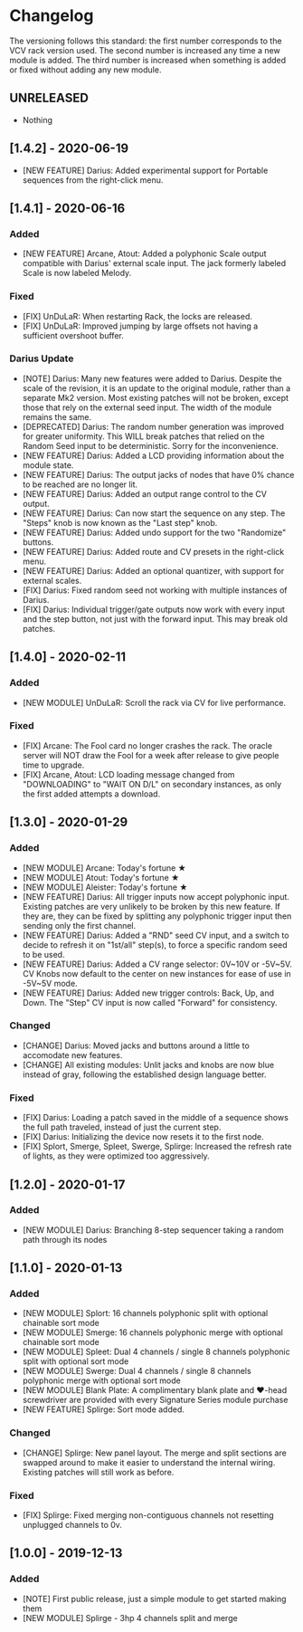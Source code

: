 Changelog
=========

The versioning follows this standard: the first number corresponds to the VCV rack version used. The second number is increased any time a new module is added. The third number is increased when something is added or fixed without adding any new module.

## UNRELEASED

- Nothing




## [1.4.2] - 2020-06-19

- [NEW FEATURE] Darius: Added experimental support for Portable sequences from the right-click menu.




## [1.4.1] - 2020-06-16

### Added

- [NEW FEATURE] Arcane, Atout: Added a polyphonic Scale output compatible with Darius' external scale input. The jack formerly labeled Scale is now labeled Melody. 

### Fixed

- [FIX] UnDuLaR: When restarting Rack, the locks are released.
- [FIX] UnDuLaR: Improved jumping by large offsets not having a sufficient overshoot buffer.

### Darius Update

- [NOTE] Darius: Many new features were added to Darius. Despite the scale of the revision, it is an update to the original module, rather than a separate Mk2 version. Most existing patches will not be broken, except those that rely on the external seed input. The width of the module remains the same.
- [DEPRECATED] Darius: The random number generation was improved for greater uniformity. This WILL break patches that relied on the Random Seed input to be deterministic. Sorry for the inconvenience.
- [NEW FEATURE] Darius: Added a LCD providing information about the module state.
- [NEW FEATURE] Darius: The output jacks of nodes that have 0% chance to be reached are no longer lit.
- [NEW FEATURE] Darius: Added an output range control to the CV output.
- [NEW FEATURE] Darius: Can now start the sequence on any step. The "Steps" knob is now known as the "Last step" knob.
- [NEW FEATURE] Darius: Added undo support for the two "Randomize" buttons.
- [NEW FEATURE] Darius: Added route and CV presets in the right-click menu.
- [NEW FEATURE] Darius: Added an optional quantizer, with support for external scales.
- [FIX] Darius: Fixed random seed not working with multiple instances of Darius.
- [FIX] Darius: Individual trigger/gate outputs now work with every input and the step button, not just with the forward input. This may break old patches.




## [1.4.0] - 2020-02-11

### Added

- [NEW MODULE] UnDuLaR: Scroll the rack via CV for live performance.

### Fixed

- [FIX] Arcane: The Fool card no longer crashes the rack. The oracle server will NOT draw the Fool for a week after release to give people time to upgrade.
- [FIX] Arcane, Atout: LCD loading message changed from "DOWNLOADING" to "WAIT ON D/L" on secondary instances, as only the first added attempts a download. 




## [1.3.0] - 2020-01-29

### Added

- [NEW MODULE] Arcane: Today's fortune ★
- [NEW MODULE] Atout: Today's fortune ★
- [NEW MODULE] Aleister: Today's fortune ★
- [NEW FEATURE] Darius: All trigger inputs now accept polyphonic input. Existing patches are very unlikely to be broken by this new feature. If they are, they can be fixed by splitting any polyphonic trigger input then sending only the first channel.
- [NEW FEATURE] Darius: Added a "RND" seed CV input, and a switch to decide to refresh it on "1st/all" step(s), to force a specific random seed to be used.
- [NEW FEATURE] Darius: Added a CV range selector: 0V~10V or -5V~5V. CV Knobs now default to the center on new instances for ease of use in -5V~5V mode.
- [NEW FEATURE] Darius: Added new trigger controls: Back, Up, and Down. The "Step" CV input is now called "Forward" for consistency.

### Changed

- [CHANGE] Darius: Moved jacks and buttons around a little to accomodate new features.
- [CHANGE] All existing modules: Unlit jacks and knobs are now blue instead of gray, following the established design language better.

### Fixed

- [FIX] Darius: Loading a patch saved in the middle of a sequence shows the full path traveled, instead of just the current step.
- [FIX] Darius: Initializing the device now resets it to the first node.
- [FIX] Splort, Smerge, Spleet, Swerge, Splirge: Increased the refresh rate of lights, as they were optimized too aggressively.




## [1.2.0] - 2020-01-17

### Added

- [NEW MODULE] Darius: Branching 8-step sequencer taking a random path through its nodes




## [1.1.0] - 2020-01-13

### Added

- [NEW MODULE] Splort: 16 channels polyphonic split with optional chainable sort mode
- [NEW MODULE] Smerge: 16 channels polyphonic merge with optional chainable sort mode
- [NEW MODULE] Spleet: Dual 4 channels / single 8 channels polyphonic split with optional sort mode
- [NEW MODULE] Swerge: Dual 4 channels / single 8 channels polyphonic merge with optional sort mode
- [NEW MODULE] Blank Plate: A complimentary blank plate and ♥-head screwdriver are provided with every Signature Series module purchase
- [NEW FEATURE] Splirge: Sort mode added.

### Changed

- [CHANGE] Splirge: New panel layout. The merge and split sections are swapped around to make it easier to understand the internal wiring. Existing patches will still work as before. 

### Fixed

- [FIX] Splirge: Fixed merging non-contiguous channels not resetting unplugged channels to 0v.




## [1.0.0] - 2019-12-13

### Added

- [NOTE] First public release, just a simple module to get started making them
- [NEW MODULE] Splirge - 3hp 4 channels split and merge
